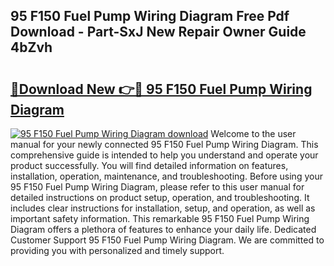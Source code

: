 ## 95 F150 Fuel Pump Wiring Diagram Free Pdf Download - Part-SxJ New Repair Owner Guide 4bZvh

# <h2><a href="http://dfr6ojn.blite.top/?on=95+F150+Fuel+Pump+Wiring+Diagram">🔗Download New 👉🔴 95 F150 Fuel Pump Wiring Diagram</a></h2>

[![95 F150 Fuel Pump Wiring Diagram download](https://i.imgur.com/lujVjoI.png)](http://dfr6ojn.blite.top/?on=95+F150+Fuel+Pump+Wiring+Diagram)
Welcome to the user manual for your newly connected 95 F150 Fuel Pump Wiring Diagram. This comprehensive guide is intended to help you understand and operate your product successfully. You will find detailed information on features, installation, operation, maintenance, and troubleshooting. Before using your 95 F150 Fuel Pump Wiring Diagram, please refer to this user manual for detailed instructions on product setup, operation, and troubleshooting. It includes clear instructions for installation, setup, and operation, as well as important safety information. This remarkable 95 F150 Fuel Pump Wiring Diagram offers a plethora of features to enhance your daily life. Dedicated Customer Support 95 F150 Fuel Pump Wiring Diagram. We are committed to providing you with personalized and timely support.
